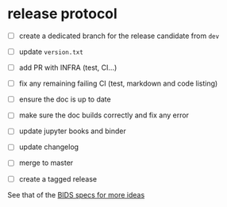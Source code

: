 # release protocol

- [ ] create a dedicated branch for the release candidate from `dev`
- [ ] update `version.txt`
- [ ] add PR with INFRA (test, CI...)
- [ ] fix any remaining failing CI (test, markdown and code listing)
- [ ] ensure the doc is up to date
- [ ] make sure the doc builds correctly and fix any error
- [ ] update jupyter books and binder
- [ ] update changelog
- [ ] merge to master
- [ ] create a tagged release



See that of the [BIDS specs for more ideas](https://github.com/bids-standard/bids-specification/blob/master/Release_Protocol.md)
